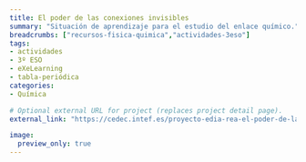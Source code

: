 ```yaml
---
title: El poder de las conexiones invisibles
summary: "Situación de aprendizaje para el estudio del enlace químico."
breadcrumbs: ["recursos-fisica-quimica","actividades-3eso"]
tags:
- actividades
- 3º ESO
- eXeLearning
- tabla-periódica
categories:
- Química

# Optional external URL for project (replaces project detail page).
external_link: "https://cedec.intef.es/proyecto-edia-rea-el-poder-de-las-conexiones-invisibles-para-fisica-y-quimica-de-3o-de-eso/"

image:
  preview_only: true
---
```



